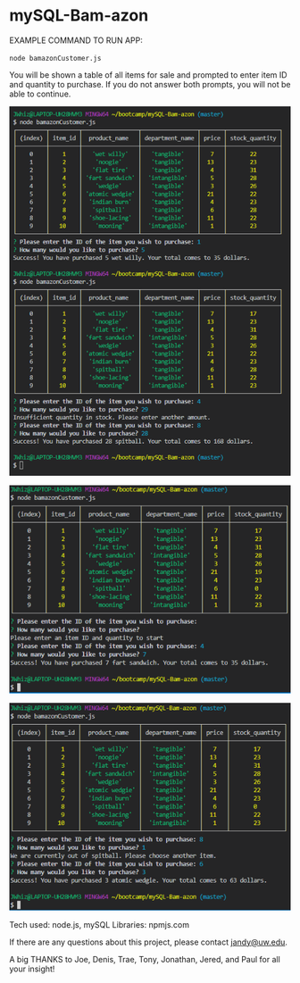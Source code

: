 # mySQL-Bam-azon

EXAMPLE COMMAND TO RUN APP:

`node bamazonCustomer.js`

You will be shown a table of all items for sale and prompted to enter item ID and quantity to purchase. If you do not answer both prompts, you will not be able to continue.

![image 2](./images/purchase-and-too-many.PNG "normal purchase and error msg if purchase quantity greater than stock quantity")

![image 1](./images/no-entry.PNG "error msg if no item ID or quantity entered")

![image 3](./images/buy-zero.PNG "error msg if stock is at zero")

Tech used: node.js, mySQL
Libraries: npmjs.com

If there are any questions about this project, please contact jandy@uw.edu.

A big THANKS to Joe, Denis, Trae, Tony, Jonathan, Jered, and Paul for all your insight!

